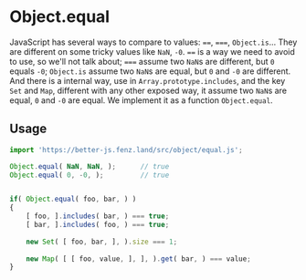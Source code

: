 # Object.equal

JavaScript has several ways to compare to values: `==`, `===`, `Object.is`... 
They are different on some tricky values like `NaN`, `-0`. 
`==` is a way we need to avoid to use, so we'll not talk about;
`===` assume two `NaN`s are different, but `0` equals `-0`; 
`Object.is` assume two `NaN`s are equal, but `0` and `-0` are different. 
And there is a internal way, use in `Array.prototype.includes`, 
and the key `Set` and `Map`, different with any other exposed way, 
it assume two `NaN`s are equal, `0` and `-0` are equal. 
We implement it as a function `Object.equal`. 


## Usage

```javascript
import 'https://better-js.fenz.land/src/object/equal.js';

Object.equal( NaN, NaN, );      // true
Object.equal( 0, -0, );         // true


if( Object.equal( foo, bar, ) )
{
	[ foo, ].includes( bar, ) === true;
	[ bar, ].includes( foo, ) === true;
	
	new Set( [ foo, bar, ], ).size === 1;
	
	new Map( [ [ foo, value, ], ], ).get( bar, ) === value;
}
```
